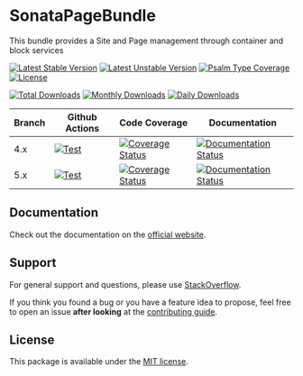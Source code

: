 <!--
DO NOT EDIT THIS FILE!

It's auto-generated by sonata-project/dev-kit package.
-->

# SonataPageBundle

This bundle provides a Site and Page management through container and block services

[![Latest Stable Version](https://poser.pugx.org/sonata-project/page-bundle/v/stable)](https://packagist.org/packages/sonata-project/page-bundle)
[![Latest Unstable Version](https://poser.pugx.org/sonata-project/page-bundle/v/unstable)](https://packagist.org/packages/sonata-project/page-bundle)
[![Psalm Type Coverage][shepherd_stable_badge]][shepherd_stable_link]
[![License](https://poser.pugx.org/sonata-project/page-bundle/license)](https://packagist.org/packages/sonata-project/page-bundle)

[![Total Downloads](https://poser.pugx.org/sonata-project/page-bundle/downloads)](https://packagist.org/packages/sonata-project/page-bundle)
[![Monthly Downloads](https://poser.pugx.org/sonata-project/page-bundle/d/monthly)](https://packagist.org/packages/sonata-project/page-bundle)
[![Daily Downloads](https://poser.pugx.org/sonata-project/page-bundle/d/daily)](https://packagist.org/packages/sonata-project/page-bundle)

Branch | Github Actions | Code Coverage | Documentation |
------ | -------------- | ------------- | ------------- |
4.x | [![Test][test_stable_badge]][test_stable_link] | [![Coverage Status][coverage_stable_badge]][coverage_stable_link] | [![Documentation Status][documentation_stable_badge]][documentation_stable_link] |
5.x | [![Test][test_unstable_badge]][test_unstable_link] | [![Coverage Status][coverage_unstable_badge]][coverage_unstable_link] | [![Documentation Status][documentation_unstable_badge]][documentation_unstable_link] |

## Documentation

Check out the documentation on the [official website](https://docs.sonata-project.org/projects/SonataPageBundle).

## Support

For general support and questions, please use [StackOverflow](https://stackoverflow.com/questions/tagged/sonata).

If you think you found a bug or you have a feature idea to propose, feel free to open an issue
**after looking** at the [contributing guide](CONTRIBUTING.md).

## License

This package is available under the [MIT license](LICENSE).

[test_stable_badge]: https://github.com/sonata-project/SonataPageBundle/workflows/Test/badge.svg?branch=4.x
[test_stable_link]: https://github.com/sonata-project/SonataPageBundle/actions?query=workflow:test+branch:4.x
[test_unstable_badge]: https://github.com/sonata-project/SonataPageBundle/workflows/Test/badge.svg?branch=5.x
[test_unstable_link]: https://github.com/sonata-project/SonataPageBundle/actions?query=workflow:test+branch:5.x
[coverage_stable_badge]: https://codecov.io/gh/sonata-project/SonataPageBundle/branch/4.x/graph/badge.svg
[coverage_stable_link]: https://app.codecov.io/gh/sonata-project/SonataPageBundle/tree/4.x
[coverage_unstable_badge]: https://codecov.io/gh/sonata-project/SonataPageBundle/branch/5.x/graph/badge.svg
[coverage_unstable_link]: https://app.codecov.io/gh/sonata-project/SonataPageBundle/tree/5.x
[shepherd_stable_badge]: https://shepherd.dev/github/sonata-project/SonataPageBundle/coverage.svg
[shepherd_stable_link]: https://shepherd.dev/github/sonata-project/SonataPageBundle
[documentation_stable_badge]: https://readthedocs.org/projects/sonatapagebundle/badge/?version=4.x
[documentation_stable_link]: https://docs.sonata-project.org/projects/SonataPageBundle/en/4.x/?badge=4.x
[documentation_unstable_badge]: https://readthedocs.org/projects/sonatapagebundle/badge/?version=5.x
[documentation_unstable_link]: https://docs.sonata-project.org/projects/SonataPageBundle/en/5.x/?badge=5.x
